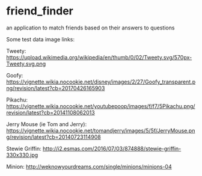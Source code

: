 # friend_finder
an application to match friends based on their answers to questions 



Some test data image links:

Tweety:
https://upload.wikimedia.org/wikipedia/en/thumb/0/02/Tweety.svg/570px-Tweety.svg.png

Goofy:
https://vignette.wikia.nocookie.net/disney/images/2/27/Goofy_transparent.png/revision/latest?cb=20170426165903

Pikachu:
https://vignette.wikia.nocookie.net/youtubepoop/images/f/f7/5Pikachu.png/revision/latest?cb=20141108062013

Jerry Mouse (ie Tom and Jerry):
https://vignette.wikia.nocookie.net/tomandjerry/images/5/5f/JerryMouse.png/revision/latest?cb=20140723114908

Stewie Griffin:
http://i2.esmas.com/2016/07/03/874888/stewie-griffin-330x330.jpg

Minion:
http://weknowyourdreams.com/single/minions/minions-04
